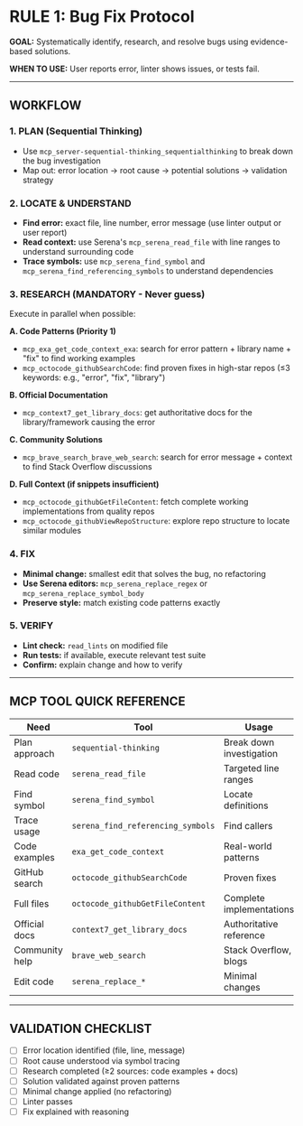 # RULE 1: Bug Fix Protocol

**GOAL:** Systematically identify, research, and resolve bugs using evidence-based solutions.

**WHEN TO USE:** User reports error, linter shows issues, or tests fail.

---

## WORKFLOW

### 1. PLAN (Sequential Thinking)
- Use `mcp_server-sequential-thinking_sequentialthinking` to break down the bug investigation
- Map out: error location → root cause → potential solutions → validation strategy

### 2. LOCATE & UNDERSTAND
- **Find error:** exact file, line number, error message (use linter output or user report)
- **Read context:** use Serena's `mcp_serena_read_file` with line ranges to understand surrounding code
- **Trace symbols:** use `mcp_serena_find_symbol` and `mcp_serena_find_referencing_symbols` to understand dependencies

### 3. RESEARCH (MANDATORY - Never guess)
Execute in parallel when possible:

**A. Code Patterns (Priority 1)**
- `mcp_exa_get_code_context_exa`: search for error pattern + library name + "fix" to find working examples
- `mcp_octocode_githubSearchCode`: find proven fixes in high-star repos (≤3 keywords: e.g., "error", "fix", "library")

**B. Official Documentation**
- `mcp_context7_get_library_docs`: get authoritative docs for the library/framework causing the error

**C. Community Solutions**
- `mcp_brave_search_brave_web_search`: search for error message + context to find Stack Overflow discussions

**D. Full Context (if snippets insufficient)**
- `mcp_octocode_githubGetFileContent`: fetch complete working implementations from quality repos
- `mcp_octocode_githubViewRepoStructure`: explore repo structure to locate similar modules

### 4. FIX
- **Minimal change:** smallest edit that solves the bug, no refactoring
- **Use Serena editors:** `mcp_serena_replace_regex` or `mcp_serena_replace_symbol_body`
- **Preserve style:** match existing code patterns exactly

### 5. VERIFY
- **Lint check:** `read_lints` on modified file
- **Run tests:** if available, execute relevant test suite
- **Confirm:** explain change and how to verify

---

## MCP TOOL QUICK REFERENCE

| Need | Tool | Usage |
|------|------|-------|
| Plan approach | `sequential-thinking` | Break down investigation |
| Read code | `serena_read_file` | Targeted line ranges |
| Find symbol | `serena_find_symbol` | Locate definitions |
| Trace usage | `serena_find_referencing_symbols` | Find callers |
| Code examples | `exa_get_code_context` | Real-world patterns |
| GitHub search | `octocode_githubSearchCode` | Proven fixes |
| Full files | `octocode_githubGetFileContent` | Complete implementations |
| Official docs | `context7_get_library_docs` | Authoritative reference |
| Community help | `brave_web_search` | Stack Overflow, blogs |
| Edit code | `serena_replace_*` | Minimal changes |

---

## VALIDATION CHECKLIST
- [ ] Error location identified (file, line, message)
- [ ] Root cause understood via symbol tracing
- [ ] Research completed (≥2 sources: code examples + docs)
- [ ] Solution validated against proven patterns
- [ ] Minimal change applied (no refactoring)
- [ ] Linter passes
- [ ] Fix explained with reasoning
